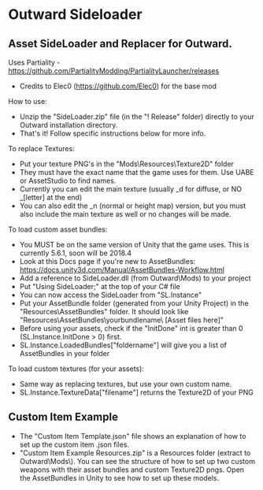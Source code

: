 # Outward Sideloader

## Asset SideLoader and Replacer for Outward.

Uses Partiality - https://github.com/PartialityModding/PartialityLauncher/releases

* Credits to Elec0 (https://github.com/Elec0) for the base mod

How to use:

* Unzip the "SideLoader.zip" file (in the "! Release" folder) directly to your Outward installation directory.
* That's it! Follow specific instructions below for more info.

To replace Textures:
* Put your texture PNG's in the "Mods\Resources\Texture2D\" folder
* They must have the exact name that the game uses for them. Use UABE or AssetStudio to find names.
* Currently you can edit the main texture (usually \_d for diffuse, or NO \_[letter] at the end)
* You can also edit the \_n (normal or height map) version, but you must also include the main texture as well or no changes will be made.

To load custom asset bundles:
* You MUST be on the same version of Unity that the game uses. This is currently 5.6.1, soon will be 2018.4
* Look at this Docs page if you're new to AssetBundles: https://docs.unity3d.com/Manual/AssetBundles-Workflow.html
* Add a reference to SideLoader.dll (from Outward\Mods\) to your project
* Put "Using SideLoader;" at the top of your C# file
* You can now access the SideLoader from "SL.Instance"
* Put your AssetBundle folder (generated from your Unity Project) in the "Resources\AssetBundles\" folder. It should look like "Resources\AssetBundles\yourbundlename\ [Asset files here]"
* Before using your assets, check if the "InitDone" int is greater than 0 (SL.Instance.InitDone > 0) first.
* SL.Instance.LoadedBundles["foldername"] will give you a list of AssetBundles in your folder

To load custom textures (for your assets):
* Same way as replacing textures, but use your own custom name.
* SL.Instance.TextureData["filename"] returns the Texture2D of your PNG

## Custom Item Example

* The "Custom Item Template.json" file shows an explanation of how to set up the custom item .json files.
* "Custom Item Example Resources.zip" is a Resources folder (extract to Outward\Mods\\). You can see the structure of how to set up two custom weapons with their asset bundles and custom Texture2D pngs. Open the AssetBundles in Unity to see how to set up these models.
